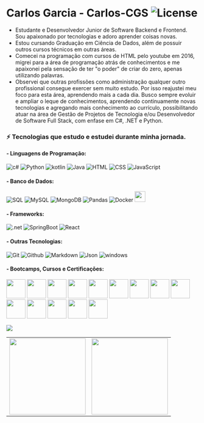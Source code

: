 # Carlos Garcia - Carlos-CGS  ![License](https://img.shields.io/github/license/Carlos-CGS/Carlos-CGS?style=flat)

- Estudante e Desenvolvedor Junior de Software Backend e Frontend. Sou apaixonado por tecnologias e adoro aprender coisas novas.
- Estou cursando Graduação em Ciência de Dados, além de possuir outros cursos técnicos em outras áreas.
- Comecei na programação com cursos de HTML pelo youtube em 2016, migrei para a área de programação atrás de conhecimentos e me apaixonei pela sensação de ter "o poder" de criar do zero, apenas utilizando palavras.
- Observei que outras profissões como administração qualquer outro profissional consegue exercer sem muito estudo. Por isso reajustei meu foco para esta área, aprendendo mais a cada dia. Busco sempre evoluir e ampliar o leque de conhecimentos, aprendendo continuamente novas tecnologias e agregando mais conhecimento ao currículo, possibilitando atuar na área de Gestão de Projetos de Tecnologia e/ou Desenvolvedor de Software Full Stack, com enfase em C#, .NET e Python.

### ⚡ Tecnologias que estudo e estudei durante minha jornada.

#### - Linguagens de Programação:
![c#](https://img.shields.io/badge/C_Sharp-239120?style=for-the-badge&logo=c-sharp&logoColor=white)
![Python](https://img.shields.io/badge/-Python-000?style=for-the-badge&logo=Python&logoColor=white) 
![kotlin](https://img.shields.io/badge/Kotlin-0095D5?style=for-the-badge&logo=kotlin&logoColor=white)
![Java](https://img.shields.io/badge/Java-ED8B00?style=for-the-badge&logo=Java&logoColor=white)  ![HTML](https://img.shields.io/badge/HTML5-E34F26?style=for-the-badge&logo=html5&logoColor=white) 
![CSS](https://img.shields.io/badge/CSS-239120?&style=for-the-badge&logo=css3&logoColor=white) 
![JavaScript](https://img.shields.io/badge/JavaScript-F7DF1E?style=for-the-badge&logo=javascript&logoColor=black) 

#### - Banco de Dados:
![SQL](https://img.shields.io/badge/-SQL-000?style=for-the-badge&logo=MySQL&logoColor=white) 
![MySQL](https://img.shields.io/badge/MySQL-00000F?style=for-the-badge&logo=mysql&logoColor=white) 
![MongoDB](https://img.shields.io/badge/MongoDB-4EA94B?style=for-the-badge&logo=mongodb&logoColor=white) 
![Pandas](https://img.shields.io/badge/pandas%20-%23150458.svg?&style=for-the-badge&logo=pandas&logoColor=white) 
![Docker](https://img.shields.io/badge/docker%20-%230db7ed.svg?&style=for-the-badge&logo=docker&logoColor=white) 
<img src="http://www.sinthec.com.br/img/sinthec_power_bi.jpg" height="28"/></a>

#### - Frameworks:
![.net](https://img.shields.io/badge/framework-512BD4?style=for-the-badge&logo=.net&logoColor=white)
![SpringBoot](https://img.shields.io/badge/Spring%20Boot-6DB33F.svg?style=for-the-badge&logo=Spring-Boot&logoColor=white)
![React](https://img.shields.io/badge/-React-61DAFB?style=for-the-badge&logo=react&logoColor=ffffff)

#### - Outras Tecnologias:
![Git](https://img.shields.io/badge/git%20-%23F05033.svg?&style=for-the-badge&logo=git&logoColor=white) 
![Github](https://img.shields.io/badge/github%20-%23121011.svg?&style=for-the-badge&logo=github&logoColor=white) 
![Markdown](https://img.shields.io/badge/Markdown-000000?style=for-the-badge&logo=markdown&logoColor=white) ![Json](https://img.shields.io/badge/json-5E5C5C?style=for-the-badge&logo=json&logoColor=white)
![windows](https://img.shields.io/badge/Windows-0078D6?style=for-the-badge&logo=windows&logoColor=white)

#### - Bootcamps, Cursos e Certificações:
[<img src="https://static-cdn.myedools.com/org-6988%2Fschool-7227%2F84c9f4eaf08ecb0c30bf4d05e5fd77be%2F2021.11.16_-_cc50_128x128.png" height="50"/></a>](https://estudarfora.org.br/cursos/cc50/)
[<img src="https://images.credly.com/size/340x340/images/771cff46-3573-4d12-bfd8-528745f00957/GCC_badge_PGM_1000x1000.png" height="50"/></a>](https://www.coursera.org/programs/project-management-yuebb/professional-certificates/gestao-de-projetos-do-google)
[<img src="https://hermes.dio.me/tracks/bad97784-9de1-469b-9409-80343b69b50b.png" height="50"/></a>](https://web.dio.me/track/bootcamp-wex-desenvolvimento-net-e-qa)
[<img src="https://hermes.dio.me/tracks/f5dba255-da18-427a-a02a-ca11a339c1cd.png" height="50"/></a>](https://web.dio.me/track/potencia-tech-powered-ifood-ciencias-de-dados-com-python)
[<img src="https://hermes.dio.me/tracks/03253ff0-95b9-4904-84e7-2063e9d6cb26.png" height="50"/></a>](https://web.dio.me/track/santander-bootcamp-2023-ciencia-de-dados-com-python)
[<img src="https://hermes.dio.me/tracks/4c796cee-bef5-4048-8fbe-260527c11f45.png" height="50"/></a>](https://web.dio.me/track/bootcamp-tqi-kotlin)
[<img src="https://hermes.dio.me/tracks/5443980d-31cb-4a9f-8dbd-065773810c04.png" height="50"/></a>](https://web.dio.me/track/orange-tech-backend)
[<img src="https://hermes.dio.me/tracks/041777d8-a929-4126-a914-08e69ed3f731.png" height="50"/></a>](https://web.dio.me/track/kotlin-experience)
[<img src="https://hermes.dio.me/tracks/12da0c17-5b91-4e81-b6e9-92e3ee3b83f6.png" height="50"/></a>](https://web.dio.me/track/trainee-grupo-carrefour-brasil-lideranca-negra)
[<img src="https://hermes.dio.me/tracks/9a1e80de-6b42-4f59-97be-15e1493aa96f.png" height="50"/></a>](https://web.dio.me/track/pottencial-net-developer)
[<img src="https://hermes.dio.me/tracks/169e3d0f-263a-4efb-86c5-244bdf1ce8d6.png" height="50"/></a>](https://web.dio.me/track/formacao-dotnet-developer)
[<img src="https://learn.microsoft.com/en-us/training/achievements/csharp-first-steps.svg" height="50"></a>](https://learn.microsoft.com/api/achievements/share/pt-br/Carlos-CGS/4D5PH94K?sharingId=ABD0CA522D1AB497)
[<img src="https://learn.microsoft.com/en-us/training/achievements/build-dotnet-applications-csharp.svg" height="50"></a>](https://learn.microsoft.com/api/achievements/share/pt-br/Carlos-CGS/8LMUSEWF?sharingId=ABD0CA522D1AB497)
[<img src="https://learn.microsoft.com/en-us/training/achievements/generic-trophy.svg" height="50"></a>](https://learn.microsoft.com/api/achievements/share/pt-br/Carlos-CGS/WYPDLLNA?sharingId=ABD0CA522D1AB497)

 <img src="https://capsule-render.vercel.app/api?type=waving&color=gradient&height=150&width=130%&section=footer"/>

<table cellpadding="0">
  <tr style="padding: 0">
    <!-- GitHub Stats Card -->  
    <td valign="top"><img height="200" src="https://github-readme-stats.vercel.app/api?username=carlos-cgs&show_icons=true&theme=radical#gh-dark-mode-only"/></td>
    <!-- GitHub Top Language Card -->
    <td valign="top"><img height="200" src="https://github-readme-stats.vercel.app/api/top-langs/?username=carlos-cgs&layout=compact&theme=radical&custom_title=Languages"/></td>
  </tr>
</table>



